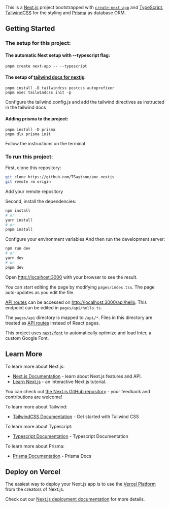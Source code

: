 This is a [Next.js](https://nextjs.org/) project bootstrapped with [`create-next-app`](https://github.com/vercel/next.js/tree/canary/packages/create-next-app) 
and [TypeScript](https://www.typescriptlang.org/), 
[TailwindCSS](https://tailwindcss.com/) for the styling and [Prisma](https://www.prisma.io/)
as database ORM.

## Getting Started
### The setup for this project: 
  #### The automatic Next setup with --typescript flag:

    pnpm create next-app -- --typescript

  #### The setup of <a href="https://tailwindcss.com/docs/guides/nextjs"> tailwind docs for nextjs</a>:

    pnpm install -D tailwindcss postcss autoprefixer
    pnpm exec tailwindcss init -p

  Configure the tailwind.config.js and add the tailwind directives
  as instructed in the tailwind docs

  #### Adding prisma to the project:
    pnpm install -D prisma
    pnpm dlx prisma init

  Follow the instructions on the terminal

### To run this project:
First, clone this repository:

```bash 
git clone https://github.com/TSaytson/poc-nextjs
git remote rm origin
```
Add your remote repository

Second, install the dependencies:

```bash 
npm install
# or
yarn install
# or
pnpm install
```

Configure your environment variables
And then run the development server:

```bash
npm run dev
# or
yarn dev
# or
pnpm dev
```

Open [http://localhost:3000](http://localhost:3000) with your browser to see the result.

You can start editing the page by modifying `pages/index.tsx`. The page auto-updates as you edit the file.

[API routes](https://nextjs.org/docs/api-routes/introduction) can be accessed on [http://localhost:3000/api/hello](http://localhost:3000/api/hello). This endpoint can be edited in `pages/api/hello.ts`.

The `pages/api` directory is mapped to `/api/*`. Files in this directory are treated as [API routes](https://nextjs.org/docs/api-routes/introduction) instead of React pages.

This project uses [`next/font`](https://nextjs.org/docs/basic-features/font-optimization) to automatically optimize and load Inter, a custom Google Font.

## Learn More

To learn more about Next.js:

- [Next.js Documentation](https://nextjs.org/docs) - learn about Next.js features and API.
- [Learn Next.js](https://nextjs.org/learn) - an interactive Next.js tutorial.

You can check out [the Next.js GitHub repository](https://github.com/vercel/next.js/) - your feedback and contributions are welcome!

To learn more about Tailwind:

- [TailwindCSS Documentation](https://tailwindcss.com/docs/installation) - Get started with Tailwind CSS

To learn more about Typescript:

- [Typescript Documentation](https://www.typescriptlang.org/docs/) - Typescript Documentation

To learn more about Prisma:

- [Prisma Documentation](https://www.prisma.io/docs) - Prisma Docs

## Deploy on Vercel

The easiest way to deploy your Next.js app is to use the [Vercel Platform](https://vercel.com/new?utm_medium=default-template&filter=next.js&utm_source=create-next-app&utm_campaign=create-next-app-readme) from the creators of Next.js.

Check out our [Next.js deployment documentation](https://nextjs.org/docs/deployment) for more details.
